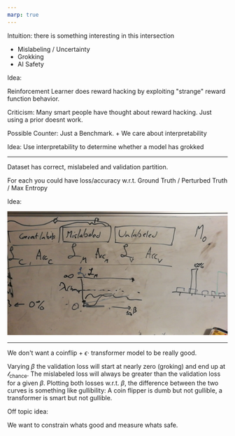 ```yaml
---
marp: true
---
```


Intuition: there is something interesting in this intersection

* Mislabeling / Uncertainty
* Grokking
* AI Safety

Idea:

Reinforcement Learner does reward hacking by exploiting "strange" reward function behavior.

Criticism: 
Many smart people have thought about reward hacking. Just using a prior doesnt work.

Possible Counter: Just a Benchmark. + We care about interpretability

Idea: Use interpretability to determine whether a model has grokked

---

Dataset has correct, mislabeled and validation partition.

For each you could have loss/accuracy w.r.t. Ground Truth / Perturbed Truth / Max Entropy

Idea:

![width:700px](pic.jpeg)

---

We don't want a coinflip + $\epsilon \cdot$ transformer model to be really good.

Varying $\beta$ the validation loss will start at nearly zero (groking) and end up at $\mathcal{l}_\text{chance}$. The mislabeled loss will always be greater than the validation loss for a given $\beta$. Plotting both losses w.r.t. $\beta$, the difference between the two curves is something like gullibility: A coin flipper is dumb but not gullible, a transformer is smart but not gullible.

Off topic idea:

We want to constrain whats good and measure whats safe.

